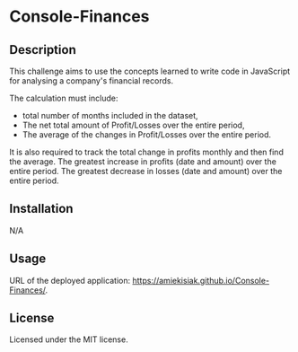 # Console-Finances

## Description
 
 This challenge aims to use the concepts learned to write code in JavaScript for analysing a company's financial records.


The calculation must include:
- total number of months included in the dataset,
- The net total amount of Profit/Losses over the entire period,
- The average of the changes in Profit/Losses over the entire period.

It is also required to track the total change in profits monthly and then find the average.
The greatest increase in profits (date and amount) over the entire period.
The greatest decrease in losses (date and amount) over the entire period.

## Installation

N/A

## Usage

URL of the deployed application: https://amiekisiak.github.io/Console-Finances/.



## License

Licensed under the MIT license.